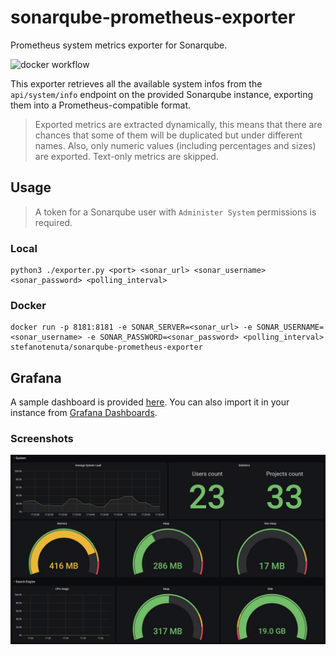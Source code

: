 # sonarqube-prometheus-exporter
Prometheus system metrics exporter for Sonarqube.

![docker workflow](https://github.com/st-apps/sonarqube-prometheus-exporter/actions/workflows/docker-publish.yml/badge.svg)

This exporter retrieves all the available system infos from the `api/system/info` endpoint on the provided Sonarqube instance, exporting them into a Prometheus-compatible format.

> Exported metrics are extracted dynamically, this means that there are chances that some of them will be duplicated but under different names.
> Also, only numeric values (including percentages and sizes) are exported. Text-only metrics are skipped.

## Usage

> A token for a Sonarqube user with `Administer System` permissions is required.

### Local

```
python3 ./exporter.py <port> <sonar_url> <sonar_username> <sonar_password> <polling_interval>
```

### Docker

```
docker run -p 8181:8181 -e SONAR_SERVER=<sonar_url> -e SONAR_USERNAME=<sonar_username> -e SONAR_PASSWORD=<sonar_password> <polling_interval> stefanotenuta/sonarqube-prometheus-exporter
```
## Grafana

A sample dashboard is provided [here](grafana-dashboard.json).
You can also import it in your instance from [Grafana Dashboards](https://grafana.com/grafana/dashboards/14152).

### Screenshots

![grafana-screenshot](./images/grafana-screenshot.png)
